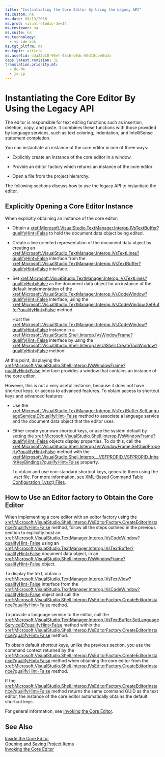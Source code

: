 ```yaml
---
title: "Instantiating the Core Editor By Using the Legacy API"
ms.custom: na
ms.date: 09/19/2016
ms.prod: visual-studio-dev14
ms.reviewer: na
ms.suite: na
ms.technology: 
  - vs-ide-sdk
ms.tgt_pltfrm: na
ms.topic: article
ms.assetid: dda23b18-96ef-43c6-b0dc-06d15cbe5cbb
caps.latest.revision: 31
translation.priority.mt: 
  - de-de
  - ja-jp
---
```

# Instantiating the Core Editor By Using the Legacy API
The editor is responsible for text editing functions such as insertion, deletion, copy, and paste. It combines these functions with those provided by language services, such as text coloring, indentation, and IntelliSense statement completion.  
  
 You can instantiate an instance of the core editor in one of three ways:  
  
-   Explicitly create an instance of the core editor in a window.  
  
-   Provide an editor factory which returns an instance of the core editor  
  
-   Open a file from the project hierarchy.  
  
 The following sections discuss how to use the legacy API to instantiate the editor.  
  
## Explicitly Opening a Core Editor Instance  
 When explicitly obtaining an instance of the core editor:  
  
-   Obtain a <xref:Microsoft.VisualStudio.TextManager.Interop.IVsTextBuffer?qualifyHint=False> to hold the document data object being edited.  
  
-   Create a line oriented representation of the document data object by creating an <xref:Microsoft.VisualStudio.TextManager.Interop.IVsTextLines?qualifyHint=False> interface from the <xref:Microsoft.VisualStudio.TextManager.Interop.IVsTextBuffer?qualifyHint=False> interface.  
  
-   Set <xref:Microsoft.VisualStudio.TextManager.Interop.IVsTextLines?qualifyHint=False> as the document data object for an instance of the default implementation of the <xref:Microsoft.VisualStudio.TextManager.Interop.IVsCodeWindow?qualifyHint=False> interface, using the <xref:Microsoft.VisualStudio.TextManager.Interop.IVsCodeWindow.SetBuffer?qualifyHint=False> method.  
  
     Host the <xref:Microsoft.VisualStudio.TextManager.Interop.IVsCodeWindow?qualifyHint=False> instance in a <xref:Microsoft.VisualStudio.Shell.Interop.IVsWindowFrame?qualifyHint=False> interface by using the <xref:Microsoft.VisualStudio.Shell.Interop.IVsUIShell.CreateToolWindow?qualifyHint=False> method.  
  
 At this point, displaying the <xref:Microsoft.VisualStudio.Shell.Interop.IVsWindowFrame?qualifyHint=False> interface provides a window that contains an instance of the core editor.  
  
 However, this is not a very useful instance, because it does not have shortcut keys, or access to advanced features. To obtain access to shortcut keys and advanced features:  
  
-   Use the <xref:Microsoft.VisualStudio.TextManager.Interop.IVsTextBuffer.SetLanguageServiceID?qualifyHint=False> method to associate a language service and the document data object that the editor uses.  
  
-   Either create your own shortcut keys, or use the system default by setting the <xref:Microsoft.VisualStudio.Shell.Interop.IVsWindowFrame?qualifyHint=False> objects display properties. To do this, call the <xref:Microsoft.VisualStudio.Shell.Interop.IVsWindowFrame.SetGuidProperty?qualifyHint=False> method with the <xref:Microsoft.VisualStudio.Shell.Interop.__VSFPROPID.VSFPROPID_InheritKeyBindings?qualifyHint=False> property.  
  
     To obtain and use non-standard shortcut keys, generate them using the .vsct file. For more information, see [XML-Based Command Table Configuration (.vsct) Files](../vs140/Visual-Studio-Command-Table--.Vsct--Files.md).  
  
## How to Use an Editor factory to Obtain the Core Editor  
 When implementing a core editor with an editor factory using the <xref:Microsoft.VisualStudio.Shell.Interop.IVsEditorFactory.CreateEditorInstance?qualifyHint=False> method, follow all the steps outlined in the previous section to explicitly host an <xref:Microsoft.VisualStudio.TextManager.Interop.IVsCodeWindow?qualifyHint=False> using an <xref:Microsoft.VisualStudio.TextManager.Interop.IVsTextBuffer?qualifyHint=False> document data object, in an <xref:Microsoft.VisualStudio.Shell.Interop.IVsWindowFrame?qualifyHint=False> object.  
  
 To display the text, obtain a <xref:Microsoft.VisualStudio.TextManager.Interop.IVsTextView?qualifyHint=False> interface from the <xref:Microsoft.VisualStudio.TextManager.Interop.IVsCodeWindow?qualifyHint=False> object and call the <xref:Microsoft.VisualStudio.Shell.Interop.IVsEditorFactory.CreateEditorInstance?qualifyHint=False> method.  
  
 To provide a language service to the editor, call the <xref:Microsoft.VisualStudio.TextManager.Interop.IVsTextBuffer.SetLanguageServiceID?qualifyHint=False> method within the <xref:Microsoft.VisualStudio.Shell.Interop.IVsEditorFactory.CreateEditorInstance?qualifyHint=False> method.  
  
 To obtain default shortcut keys, unlike the previous section, you use the command context returned by the <xref:Microsoft.VisualStudio.Shell.Interop.IVsEditorFactory.CreateEditorInstance?qualifyHint=False> method when obtaining the core editor from the <xref:Microsoft.VisualStudio.Shell.Interop.IVsEditorFactory.CreateEditorInstance?qualifyHint=False> method.  
  
 If the <xref:Microsoft.VisualStudio.Shell.Interop.IVsEditorFactory.CreateEditorInstance?qualifyHint=False> method returns the same command GUID as the text editor, the instance of the core editor automatically obtains the default shortcut keys.  
  
 For general information, see [Invoking the Core Editor](../Topic/Walkthrough:%20Creating%20a%20Core%20Editor%20and%20Registering%20an%20Editor%20File%20Type.md).  
  
## See Also  
 [Inside the Core Editor](../Topic/Inside%20the%20Core%20Editor.md)   
 [Opening and Saving Project Items](../vs140/Opening-and-Saving-Project-Items.md)   
 [Invoking the Core Editor](../Topic/Walkthrough:%20Creating%20a%20Core%20Editor%20and%20Registering%20an%20Editor%20File%20Type.md)